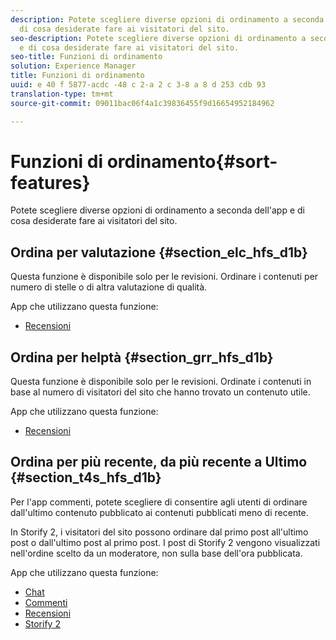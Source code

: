 ```yaml
---
description: Potete scegliere diverse opzioni di ordinamento a seconda dell'app e
  di cosa desiderate fare ai visitatori del sito.
seo-description: Potete scegliere diverse opzioni di ordinamento a seconda dell'app
  e di cosa desiderate fare ai visitatori del sito.
seo-title: Funzioni di ordinamento
solution: Experience Manager
title: Funzioni di ordinamento
uuid: e 40 f 5877-acdc -48 c 2-a 2 c 3-8 a 8 d 253 cdb 93
translation-type: tm+mt
source-git-commit: 09011bac06f4a1c39836455f9d16654952184962

---
```



# Funzioni di ordinamento{#sort-features}

Potete scegliere diverse opzioni di ordinamento a seconda dell'app e di cosa desiderate fare ai visitatori del sito.

## Ordina per valutazione {#section_elc_hfs_d1b}

Questa funzione è disponibile solo per le revisioni. Ordinare i contenuti per numero di stelle o di altra valutazione di qualità.

App che utilizzano questa funzione:

* [Recensioni](/help/using/c-about-apps/c-reviews-app/c-reviews-app.md#c_reviews_app)

## Ordina per helptà {#section_grr_hfs_d1b}

Questa funzione è disponibile solo per le revisioni. Ordinate i contenuti in base al numero di visitatori del sito che hanno trovato un contenuto utile.

App che utilizzano questa funzione:

* [Recensioni](/help/using/c-about-apps/c-reviews-app/c-reviews-app.md#c_reviews_app)

## Ordina per più recente, da più recente a Ultimo {#section_t4s_hfs_d1b}

Per l'app commenti, potete scegliere di consentire agli utenti di ordinare dall'ultimo contenuto pubblicato ai contenuti pubblicati meno di recente.

In Storify 2, i visitatori del sito possono ordinare dal primo post all'ultimo post o dall'ultimo post al primo post. I post di Storify 2 vengono visualizzati nell'ordine scelto da un moderatore, non sulla base dell'ora pubblicata.

App che utilizzano questa funzione:

* [Chat](/help/using/c-about-apps/c-chat-app/c-chat-app.md#c_chat_app)
* [Commenti](/help/using/c-about-apps/c-comments/c-comments.md)
* [Recensioni](/help/using/c-about-apps/c-reviews-app/c-reviews-app.md#c_reviews_app)
* [Storify 2](/help/using/c-about-apps/c-storify2/c-storify2.md#c_storify2)

